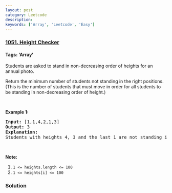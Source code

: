 ```yaml
---
layout: post
category: Leetcode
description: 
keywords: ['Array', 'Leetcode', 'Easy']
---
```

### [1051. Height Checker](https://leetcode.com/problems/height-checker)

#### Tags: 'Array'

<div class="content__u3I1 question-content__JfgR"><div><p>Students are asked to stand in non-decreasing order of heights for an annual photo.</p>
<p>Return the minimum number of students not standing in the right positions.  (This is the number of students that must move in order for all students to be standing in non-decreasing order of height.)</p>
<p> </p>
<p><strong>Example 1:</strong></p>
<pre><strong>Input: </strong>[1,1,4,2,1,3]
<strong>Output: </strong>3
<strong>Explanation: </strong>
Students with heights 4, 3 and the last 1 are not standing in the right positions.
</pre>
<p> </p>
<p><strong>Note:</strong></p>
<ol>
<li><code>1 &lt;= heights.length &lt;= 100</code></li>
<li><code>1 &lt;= heights[i] &lt;= 100</code></li>
</ol></div></div>

### Solution
